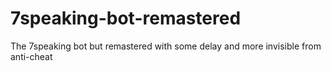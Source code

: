 # 7speaking-bot-remastered
The 7speaking bot but remastered with some delay and more invisible from anti-cheat
